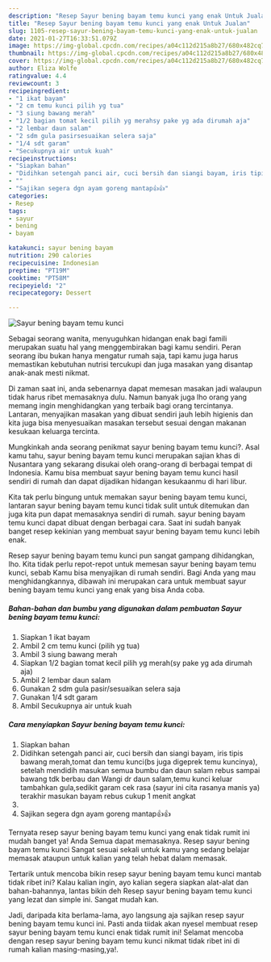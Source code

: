 ```yaml
---
description: "Resep Sayur bening bayam temu kunci yang enak Untuk Jualan"
title: "Resep Sayur bening bayam temu kunci yang enak Untuk Jualan"
slug: 1105-resep-sayur-bening-bayam-temu-kunci-yang-enak-untuk-jualan
date: 2021-01-27T16:33:51.079Z
image: https://img-global.cpcdn.com/recipes/a04c112d215a8b27/680x482cq70/sayur-bening-bayam-temu-kunci-foto-resep-utama.jpg
thumbnail: https://img-global.cpcdn.com/recipes/a04c112d215a8b27/680x482cq70/sayur-bening-bayam-temu-kunci-foto-resep-utama.jpg
cover: https://img-global.cpcdn.com/recipes/a04c112d215a8b27/680x482cq70/sayur-bening-bayam-temu-kunci-foto-resep-utama.jpg
author: Eliza Wolfe
ratingvalue: 4.4
reviewcount: 3
recipeingredient:
- "1 ikat bayam"
- "2 cm temu kunci pilih yg tua"
- "3 siung bawang merah"
- "1/2 bagian tomat kecil pilih yg merahsy pake yg ada dirumah aja"
- "2 lembar daun salam"
- "2 sdm gula pasirsesuaikan selera saja"
- "1/4 sdt garam"
- "Secukupnya air untuk kuah"
recipeinstructions:
- "Siapkan bahan"
- "Didihkan setengah panci air, cuci bersih dan siangi bayam, iris tipis bawang merah,tomat dan temu kunci(bs juga digeprek temu kuncinya), setelah mendidih masukan semua bumbu dan daun salam rebus sampai bawang tdk berbau dan Wangi dr daun salam,temu kunci keluar tambahkan gula,sedikit garam cek rasa (sayur ini cita rasanya manis ya) terakhir masukan bayam rebus cukup 1 menit angkat"
- ""
- "Sajikan segera dgn ayam goreng mantap👍👍"
categories:
- Resep
tags:
- sayur
- bening
- bayam

katakunci: sayur bening bayam 
nutrition: 290 calories
recipecuisine: Indonesian
preptime: "PT19M"
cooktime: "PT58M"
recipeyield: "2"
recipecategory: Dessert

---
```



![Sayur bening bayam temu kunci](https://img-global.cpcdn.com/recipes/a04c112d215a8b27/680x482cq70/sayur-bening-bayam-temu-kunci-foto-resep-utama.jpg)

Sebagai seorang wanita, menyuguhkan hidangan enak bagi famili merupakan suatu hal yang menggembirakan bagi kamu sendiri. Peran seorang ibu bukan hanya mengatur rumah saja, tapi kamu juga harus memastikan kebutuhan nutrisi tercukupi dan juga masakan yang disantap anak-anak mesti nikmat.

Di zaman  saat ini, anda sebenarnya dapat memesan masakan jadi walaupun tidak harus ribet memasaknya dulu. Namun banyak juga lho orang yang memang ingin menghidangkan yang terbaik bagi orang tercintanya. Lantaran, menyajikan masakan yang dibuat sendiri jauh lebih higienis dan kita juga bisa menyesuaikan masakan tersebut sesuai dengan makanan kesukaan keluarga tercinta. 



Mungkinkah anda seorang penikmat sayur bening bayam temu kunci?. Asal kamu tahu, sayur bening bayam temu kunci merupakan sajian khas di Nusantara yang sekarang disukai oleh orang-orang di berbagai tempat di Indonesia. Kamu bisa membuat sayur bening bayam temu kunci hasil sendiri di rumah dan dapat dijadikan hidangan kesukaanmu di hari libur.

Kita tak perlu bingung untuk memakan sayur bening bayam temu kunci, lantaran sayur bening bayam temu kunci tidak sulit untuk ditemukan dan juga kita pun dapat memasaknya sendiri di rumah. sayur bening bayam temu kunci dapat dibuat dengan berbagai cara. Saat ini sudah banyak banget resep kekinian yang membuat sayur bening bayam temu kunci lebih enak.

Resep sayur bening bayam temu kunci pun sangat gampang dihidangkan, lho. Kita tidak perlu repot-repot untuk memesan sayur bening bayam temu kunci, sebab Kamu bisa menyajikan di rumah sendiri. Bagi Anda yang mau menghidangkannya, dibawah ini merupakan cara untuk membuat sayur bening bayam temu kunci yang enak yang bisa Anda coba.

<!--inarticleads1-->

##### Bahan-bahan dan bumbu yang digunakan dalam pembuatan Sayur bening bayam temu kunci:

1. Siapkan 1 ikat bayam
1. Ambil 2 cm temu kunci (pilih yg tua)
1. Ambil 3 siung bawang merah
1. Siapkan 1/2 bagian tomat kecil pilih yg merah(sy pake yg ada dirumah aja)
1. Ambil 2 lembar daun salam
1. Gunakan 2 sdm gula pasir/sesuaikan selera saja
1. Gunakan 1/4 sdt garam
1. Ambil Secukupnya air untuk kuah




<!--inarticleads2-->

##### Cara menyiapkan Sayur bening bayam temu kunci:

1. Siapkan bahan
1. Didihkan setengah panci air, cuci bersih dan siangi bayam, iris tipis bawang merah,tomat dan temu kunci(bs juga digeprek temu kuncinya), setelah mendidih masukan semua bumbu dan daun salam rebus sampai bawang tdk berbau dan Wangi dr daun salam,temu kunci keluar tambahkan gula,sedikit garam cek rasa (sayur ini cita rasanya manis ya) terakhir masukan bayam rebus cukup 1 menit angkat
1. 
1. Sajikan segera dgn ayam goreng mantap👍👍




Ternyata resep sayur bening bayam temu kunci yang enak tidak rumit ini mudah banget ya! Anda Semua dapat memasaknya. Resep sayur bening bayam temu kunci Sangat sesuai sekali untuk kamu yang sedang belajar memasak ataupun untuk kalian yang telah hebat dalam memasak.

Tertarik untuk mencoba bikin resep sayur bening bayam temu kunci mantab tidak ribet ini? Kalau kalian ingin, ayo kalian segera siapkan alat-alat dan bahan-bahannya, lantas bikin deh Resep sayur bening bayam temu kunci yang lezat dan simple ini. Sangat mudah kan. 

Jadi, daripada kita berlama-lama, ayo langsung aja sajikan resep sayur bening bayam temu kunci ini. Pasti anda tiidak akan nyesel membuat resep sayur bening bayam temu kunci enak tidak rumit ini! Selamat mencoba dengan resep sayur bening bayam temu kunci nikmat tidak ribet ini di rumah kalian masing-masing,ya!.

